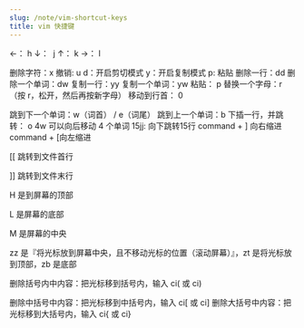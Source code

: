 ```yaml
---
slug: /note/vim-shortcut-keys
title: vim 快捷键
---
```

←： h
↓：  j
↑： k
→： l

删除字符：x
撤销: u
d：开启剪切模式
y：开启复制模式
p: 粘贴
删除一行：dd
删除一个单词：dw
复制一行：yy
复制一个单词：yw
粘贴： p
替换一个字母：r （按 r，松开，然后再按新字母）
移动到行首： 0

跳到下一个单词：w（词首） / e（词尾）
跳到上一个单词：b
下插一行，并跳转： o
4w 可以向后移动 4 个单词
15jj: 向下跳转15行
command + ] 向右缩进
command + [向左缩进

\[\[ 跳转到文件首行 

]] 跳转到文件末行

H 是到屏幕的顶部

L 是屏幕的底部

M 是屏幕的中央

zz 是『将光标放到屏幕中央，且不移动光标的位置（滚动屏幕）』，zt 是将光标放到顶部，zb 是底部

删除括号内中内容：把光标移到括号内，输入 ci( 或 ci)

删除中括号中内容：把光标移到中括号内，输入 ci\[ 或 ci\]
删除大括号中内容：把光标移到大括号内，输入 ci\{ 或 ci\}
